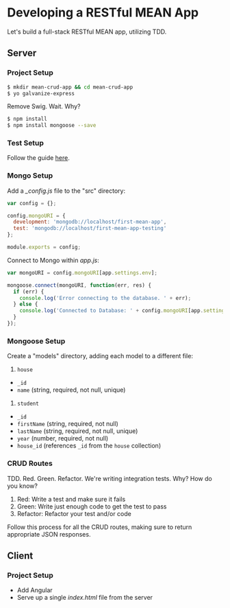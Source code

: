 # Developing a RESTful MEAN App

Let's build a full-stack RESTful MEAN app, utilizing TDD.

## Server

### Project Setup

```sh
$ mkdir mean-crud-app && cd mean-crud-app
$ yo galvanize-express
```

Remove Swig. Wait. Why?

```sh
$ npm install
$ npm install mongoose --save
```

### Test Setup

Follow the guide [here](https://github.com/gSchool/g19-course-curriculum/tree/master/week15/15_lectures/writing-da-tests).

### Mongo Setup

Add a *_config.js* file to the "src" directory:

```javascript
var config = {};

config.mongoURI = {
  development: 'mongodb://localhost/first-mean-app',
  test: 'mongodb://localhost/first-mean-app-testing'
};

module.exports = config;
```

Connect to Mongo within *app.js*:

```javascript
var mongoURI = config.mongoURI[app.settings.env];

mongoose.connect(mongoURI, function(err, res) {
  if (err) {
    console.log('Error connecting to the database. ' + err);
  } else {
    console.log('Connected to Database: ' + config.mongoURI[app.settings.env]);
  }
});
```

### Mongoose Setup

Create a "models" directory, adding each model to a different file:

1. `house`
  - `_id`
  - `name` (string, required, not null, unique)
1. `student`
  - `_id`
  - `firstName` (string, required, not null)
  - `lastName` (string, required, not null, unique)
  - `year` (number, required, not null)
  - `house_id` (references `_id` from the `house` collection)

### CRUD Routes

TDD. Red. Green. Refactor. We're writing integration tests. Why? How do you know?

1. Red: Write a test and make sure it fails
1. Green: Write just enough code to get the test to pass
1. Refactor: Refactor your test and/or code

Follow this process for all the CRUD routes, making sure to return appropriate JSON responses.

## Client

### Project Setup

- Add Angular
- Serve up a single *index.html* file from the server

